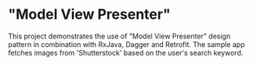 # "Model View Presenter" 

This project demonstrates the use of "Model View Presenter" design pattern in combination with RxJava, Dagger and Retrofit.
The sample app fetches images from 'Shutterstock' based on the user's search keyword.
